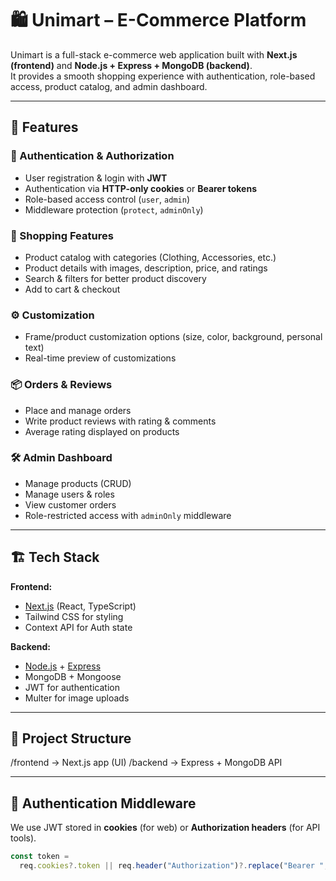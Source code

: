 # 🛍️ Unimart – E-Commerce Platform  

Unimart is a full-stack e-commerce web application built with **Next.js (frontend)** and **Node.js + Express + MongoDB (backend)**.  
It provides a smooth shopping experience with authentication, role-based access, product catalog, and admin dashboard.  

---

## 🚀 Features  

### 👤 Authentication & Authorization  
- User registration & login with **JWT**  
- Authentication via **HTTP-only cookies** or **Bearer tokens**  
- Role-based access control (`user`, `admin`)  
- Middleware protection (`protect`, `adminOnly`)  

### 🛒 Shopping Features  
- Product catalog with categories (Clothing, Accessories, etc.)  
- Product details with images, description, price, and ratings  
- Search & filters for better product discovery  
- Add to cart & checkout  

### ⚙️ Customization  
- Frame/product customization options (size, color, background, personal text)  
- Real-time preview of customizations  

### 📦 Orders & Reviews  
- Place and manage orders  
- Write product reviews with rating & comments  
- Average rating displayed on products  

### 🛠️ Admin Dashboard  
- Manage products (CRUD)  
- Manage users & roles  
- View customer orders  
- Role-restricted access with `adminOnly` middleware  

---

## 🏗️ Tech Stack  

**Frontend:**  
- [Next.js](https://nextjs.org/) (React, TypeScript)  
- Tailwind CSS for styling  
- Context API for Auth state  

**Backend:**  
- [Node.js](https://nodejs.org/) + [Express](https://expressjs.com/)  
- MongoDB + Mongoose  
- JWT for authentication  
- Multer for image uploads  

---

## 📂 Project Structure  

/frontend → Next.js app (UI)
/backend → Express + MongoDB API


---

## 🔑 Authentication Middleware  

We use JWT stored in **cookies** (for web) or **Authorization headers** (for API tools).  

```js
const token =
  req.cookies?.token || req.header("Authorization")?.replace("Bearer ", "");
